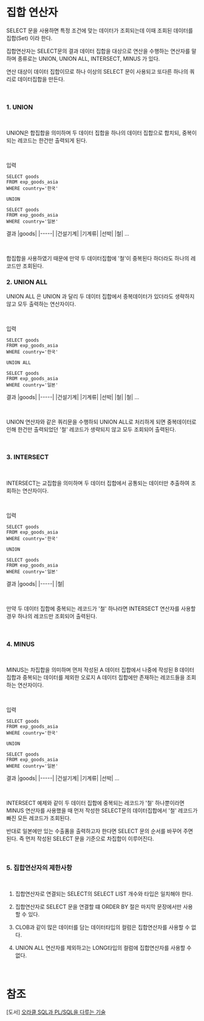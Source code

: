 # 집합 연산자

SELECT 문을 사용하면 특정 조건에 맞는 데이터가 조회되는데 이때 조회된 데이터를 집합(Set) 이라 한다.

집합연산자는 SELECT문의 결과 데이터 집합을 대상으로 연산을 수행하는 연산자를 말하며 종류로는 UNION, UNION ALL, INTERSECT, MINUS 가 있다.

연산 대상이 데이터 집합이므로 하나 이상의 SELECT 문이 사용되고 또다른 하나의 쿼리로 데이터집합을 만든다.

<br>

### 1. UNION

<br>

UNION은 합집합을 의미하며 두 데이터 집합을 하나의 데이터 집합으로 합치되, 중복이 되는 레코드는 한건만 출력되게 된다.

<br>

입력
```
SELECT goods
FROM exp_goods_asia
WHERE country='한국'

UNION

SELECT goods
FROM exp_goods_asia
WHERE country='일본'
```

결과
|goods|
|-----|
|건설기계|
|기계류|
|선박|
|철|
...

<br>

합집합을 사용하였기 때문에 만약 두 데이터집합에 '철'이 중복된다 하더라도 하나의 레코드만 조회된다.

### 2. UNION ALL

UNION ALL 은 UNION 과 달리 두 데이터 집합에서 중복데이터가 있더라도 생략하지 않고 모두 출력하는 연산자이다.

<br>

입력
```
SELECT goods
FROM exp_goods_asia
WHERE country='한국'

UNION ALL

SELECT goods
FROM exp_goods_asia
WHERE country='일본'
```

결과
|goods|
|-----|
|건설기계|
|기계류|
|선박|
|철|
|철|
...

<br>

UNION 연산자와 같은 쿼리문을 수행하되 UNION ALL로 처리하게 되면 중복데이터로 인해 한건만 출력되었던 '철' 레코드가 생략되지 않고 모두 조회되어 출력된다.

<br>

### 3. INTERSECT

<br>

INTERSECT는 교집합을 의미하며 두 데이터 집합에서 공통되는 데이터만 추출하여 조회하는 연산자이다.

<br>

입력
```
SELECT goods
FROM exp_goods_asia
WHERE country='한국'

UNION

SELECT goods
FROM exp_goods_asia
WHERE country='일본'
```

결과
|goods|
|-----|
|철|

<br>

만약 두 데이터 집합에 중복되는 레코드가 '철' 하나라면 INTERSECT 연산자를 사용할 경우 하나의 레코드만 조회되어 출력된다.

<br>

### 4. MINUS

<br>

MINUS는 차집합을 의미하며 먼저 작성된 A 데이터 집합에서 나중에 작성된 B 데이터집합과 중복되는 데이터를 제외한 오로지 A 데이터 집합에만 존재하는 레코드들을 조회하는 연산자이다.

<br>

입력
```
SELECT goods
FROM exp_goods_asia
WHERE country='한국'

UNION

SELECT goods
FROM exp_goods_asia
WHERE country='일본'
```

결과
|goods|
|-----|
|건설기계|
|기계류|
|선박|
...

<br>

INTERSECT 예제와 같이 두 데이터 집합에 중복되는 레코드가 '철' 하나뿐이라면 MINUS 연산자를 사용했을 때 먼저 작성한 SELECT문의 데이터집합에서 '철' 레코드가 빠진 모든 레코드가 조회된다.

반대로 일본에만 있는 수출품을 출력하고자 한다면 SELECT 문의 순서를 바꾸어 주면 된다. 즉 먼저 작성된 SELECT 문을 기준으로 차집합이 이루어진다.

<br>

### 5. 집합연산자의 제한사항

<br>

1. 집합연산자로 연결되는 SELECT의 SELECT LIST 개수와 타입은 일치해야 한다.

2. 집합연산자로 SELECT 문을 연결할 떄 ORDER BY 절은 마지막 문장에서만 사용할 수 있다.

3. CLOB과 같이 많은 데이터를 담는 데이터타입의 컬럼은 집합연산자를 사용할 수 없다.

4. UNION ALL 연산자를 제외하고는 LONG타입의 컬럼에 집합연산자를 사용할 수 없다.

<br>

# 참조
[도서] [오라클 SQL과 PL/SQL을 다루는 기술](https://search.shopping.naver.com/book/catalog/32466949488?cat_id=50010586&frm=PBOKPRO&query=%EC%98%A4%EB%9D%BC%ED%81%B4+SQL%EA%B3%BC+PL%2FSQL%EC%9D%84+%EB%8B%A4%EB%A3%A8%EB%8A%94+%EA%B8%B0%EC%88%A0&NaPm=ct%3Dlgt19ff4%7Cci%3D5fc3a30e9cdaedf414cf5f2bd774974597e04077%7Ctr%3Dboknx%7Csn%3D95694%7Chk%3Dc0d983479bb149afc86fd1e8637798ddaac939f6)
